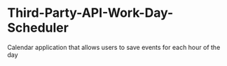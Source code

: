 # Third-Party-API-Work-Day-Scheduler
Calendar application that allows users to save events for each hour of the day
